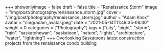 +++
showonlyimage = false
draft = false
title = "Renaissance Storm"
image = "img/post/photography/renaissance_storm.jpg"
cover = "/img/post/photography/renaissance_storm.jpg"
author = "Adam Knox"
avatar = "/img/adam_avatar.jpeg"
date = "2021-05-14T11:49:35-06:00"
weight = 0
categories = ["Photography"]
tags = ["city", "night", "storm", "rain", "saskatchewan", "saskatoon", "nature", "lights", "architecture", "water", "lightning"]
+++
Overlooking Saskatoons latest construction projects from the renaissance condo building